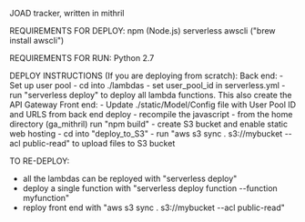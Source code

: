 JOAD tracker, written in mithril


REQUIREMENTS FOR DEPLOY:
npm (Node.js)
serverless
awscli ("brew install awscli")

REQUIREMENTS FOR RUN:
Python 2.7

DEPLOY INSTRUCTIONS (If you are deploying from scratch):
Back end:
    - Set up user pool
    - cd into ./lambdas
    - set user_pool_id in serverless.yml
    - run "serverless deploy" to deploy all lambda functions. This also create the API Gateway
Front end:
    - Update ./static/Model/Config file with User Pool ID and URLS from back end deploy
    - recompile the javascript
            - from the home directory (ga_mithril) run "npm build"
    - create S3 bucket and enable static web hosting
    - cd into "deploy_to_S3"
           - run "aws s3 sync . s3://mybucket --acl public-read" to upload files to S3 bucket

TO RE-DEPLOY:
   - all the lambdas can be reployed with "serverless deploy"
   - deploy a single function with "serverless deploy function --function myfunction"
   - reploy front end with "aws s3 sync . s3://mybucket --acl public-read"